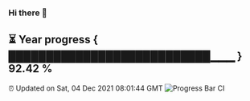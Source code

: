 ### Hi there 👋
⏳ Year progress { ███████████████████████████▁▁▁ } 92.42 %
---
⏰ Updated on Sat, 04 Dec 2021 08:01:44 GMT
![Progress Bar CI](https://github.com/liununu/liununu/workflows/Progress%20Bar%20CI/badge.svg)
